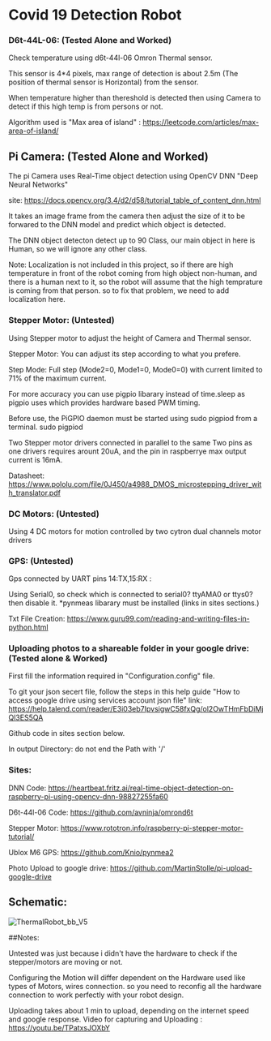 # Covid 19 Detection Robot
### D6t-44L-06: (Tested Alone and Worked)
   Check temperature using d6t-44l-06 Omron Thermal sensor.
   
   This sensor is 4*4 pixels, max range of detection is about 2.5m (The position of thermal sensor is Horizontal) from the sensor.
   
   When temperature higher than thereshold is detected then using Camera to detect if this high temp is from persons or not.
   
   Algorithm used is "Max area of island" : https://leetcode.com/articles/max-area-of-island/

## Pi Camera: (Tested Alone and Worked)
The pi Camera uses Real-Time object detection using OpenCV DNN "Deep Neural Networks"

site: https://docs.opencv.org/3.4/d2/d58/tutorial_table_of_content_dnn.html

It takes an image frame from the camera then adjust the size of it to be forwared to the DNN model and predict which object is detected.

The DNN object detecton detect up to 90 Class, our main object in here is Human, so we will ignore any other class.

Note: Localization is not included in this project, so if there are high temperature in front of the robot coming from high object non-human,
and there is a human next to it, so the robot will assume that the high temprature is coming from that person.
so to fix that problem, we need to add localization here.

### Stepper Motor: (Untested)

Using Stepper motor to adjust the height of Camera and Thermal sensor.

Stepper Motor: You can adjust its step according to what you prefere.

Step Mode: Full step (Mode2=0, Mode1=0, Mode0=0) with current limited to 71% of the maximum current.

For more accuracy you can use pigpio libarary instead of time.sleep as pigpio uses which provides hardware based PWM timing.

Before use, the PiGPIO daemon must be started using sudo pigpiod from a terminal.
sudo pigpiod

Two Stepper motor drivers connected in parallel to the same Two pins as one drivers requires arount 20uA, and the pin in raspberrye max output current is 16mA.

Datasheet: https://www.pololu.com/file/0J450/a4988_DMOS_microstepping_driver_with_translator.pdf

### DC Motors: (Untested)

Using 4 DC motors for motion controlled by two cytron dual channels motor drivers

### GPS: (Untested)

Gps connected by UART pins 14:TX,15:RX :

Using  Serial0, so check which is connected to serial0? ttyAMA0 or ttys0? then disable it.
*pynmeas libarary must be installed (links in sites sections.)

Txt File Creation: https://www.guru99.com/reading-and-writing-files-in-python.html    

### Uploading photos to a shareable folder in your google drive: (Tested alone & Worked)

First fill the information required in "Configuration.config" file.

To git your json secert file, follow the steps in this help guide "How to access google drive using services account json file"
link: https://help.talend.com/reader/E3i03eb7IpvsigwC58fxQg/ol2OwTHmFbDiMjQl3ES5QA

Github code in sites section below.

In output Directory: do not end the Path with '/'

### Sites:

DNN Code: https://heartbeat.fritz.ai/real-time-object-detection-on-raspberry-pi-using-opencv-dnn-98827255fa60

D6t-44l-06 Code: https://github.com/avninja/omrond6t

Stepper Motor: https://www.rototron.info/raspberry-pi-stepper-motor-tutorial/

Ublox M6 GPS: https://github.com/Knio/pynmea2

Photo Upload to google drive: https://github.com/MartinStolle/pi-upload-google-drive

## Schematic:
![ThermalRobot_bb_V5](https://user-images.githubusercontent.com/66730765/85927688-0409f780-b8a8-11ea-95f8-7a8b9b2f19c1.png)

##Notes:

Untested was just because i didn't have the hardware to check if the stepper/motors are moving or not.

Configuring the Motion will differ dependent on the Hardware used like types of Motors, wires connection. so you need to reconfig all the hardware connection to work perfectly with your robot design.

Uploading takes about 1 min to upload, depending on the internet speed and google response.
Video for capturing and Uploading :
https://youtu.be/TPatxsJOXbY
